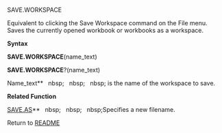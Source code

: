 SAVE.WORKSPACE

Equivalent to clicking the Save Workspace command on the File menu.
Saves the currently opened workbook or workbooks as a workspace.

**Syntax**

**SAVE.WORKSPACE**(name\_text)

**SAVE.WORKSPACE**?(name\_text)

Name\_text**&nbsp;&nbsp;&nbsp;nbsp;&nbsp;&nbsp;&nbsp;nbsp;&nbsp;&nbsp;&nbsp;nbsp;&nbsp;is the name of the workspace to save.

**Related Function**

[SAVE.AS](SAVE.AS.md)**&nbsp;&nbsp;&nbsp;nbsp;&nbsp;&nbsp;&nbsp;nbsp;&nbsp;&nbsp;&nbsp;nbsp;Specifies a new filename.



Return to [README](README.md)

